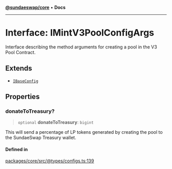 [**@sundaeswap/core**](../../README.md) • **Docs**

***

# Interface: IMintV3PoolConfigArgs

Interface describing the method arguments for creating a pool
in the V3 Pool Contract.

## Extends

- [`IBaseConfig`](IBaseConfig.md)

## Properties

### donateToTreasury?

> `optional` **donateToTreasury**: `bigint`

This will send a percentage of LP tokens generated by creating the pool
to the SundaeSwap Treasury wallet.

#### Defined in

[packages/core/src/@types/configs.ts:139](https://github.com/SundaeSwap-finance/sundae-sdk/blob/main/packages/core/src/@types/configs.ts#L139)
